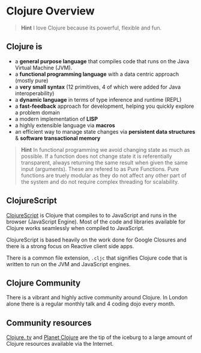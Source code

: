 # Clojure Overview 

>**Hint**  I love Clojure because its powerful, flexible and fun. 

## Clojure is

* a **general purpose language** that compiles code that runs on the Java Virtual Machine (JVM).
* a **functional programming language** with a data centric approach (mostly pure) 
* a **very small syntax** (12 primitives, 4 of which were added for Java interoperability)
* a **dynamic language** in terms of type inference and runtime (REPL)
* a **fast-feedback** approach for development, helping you quickly explore a problem domain
* a modern implementation of **LISP**
* a highly extensible language via **macros**
* an efficient way to manage state changes via **persistent data structures** & **software transactional memory**

> **Hint** In functional programming we avoid changing state as much as possible.  If a function does not change state it is referentially transparent, always returning the same result when given the same input (arguments).  These are refered to as Pure Functions.  Pure functions are truely modular as they do not affect any other part of the system and do not require complex threading for scalability.


## ClojureScript

[ClojureScript](https://github.com/clojure/clojurescript) is Clojure that compiles to to JavaScript and runs in the browser (JavaScript Engine).  Most of the code and libraries available for Clojure works seamlessly when compiled to JavaScript.

ClojureScript is based heavily on the work done for Google Closures and there is a strong focus on Reactive client side apps.

There is a common file extension, `.cljc` that signifies Clojure code that is written to run on the JVM and JavaScript engines.


## Clojure Community 

There is a vibrant and highly active community around Clojure.  In London alone there is a regular monthly talk and 4 coding dojo every month.

## Community resources

[Clojure. tv](https://www.youtube.com/channel/UCaLlzGqiPE2QRj6sSOawJRg) and [Planet Clojure](http://planet.clojure.in/) are the tip of the iceburg to a large amount of Clojure resources available via the Internet.
